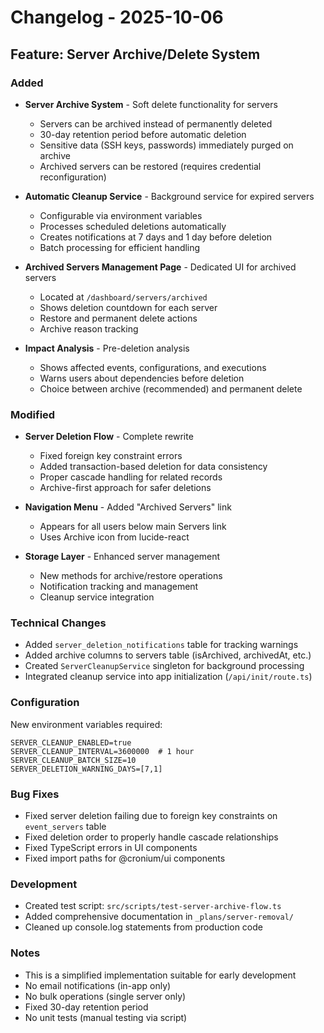 # Changelog - 2025-10-06

## Feature: Server Archive/Delete System

### Added

- **Server Archive System** - Soft delete functionality for servers
  - Servers can be archived instead of permanently deleted
  - 30-day retention period before automatic deletion
  - Sensitive data (SSH keys, passwords) immediately purged on archive
  - Archived servers can be restored (requires credential reconfiguration)

- **Automatic Cleanup Service** - Background service for expired servers
  - Configurable via environment variables
  - Processes scheduled deletions automatically
  - Creates notifications at 7 days and 1 day before deletion
  - Batch processing for efficient handling

- **Archived Servers Management Page** - Dedicated UI for archived servers
  - Located at `/dashboard/servers/archived`
  - Shows deletion countdown for each server
  - Restore and permanent delete actions
  - Archive reason tracking

- **Impact Analysis** - Pre-deletion analysis
  - Shows affected events, configurations, and executions
  - Warns users about dependencies before deletion
  - Choice between archive (recommended) and permanent delete

### Modified

- **Server Deletion Flow** - Complete rewrite
  - Fixed foreign key constraint errors
  - Added transaction-based deletion for data consistency
  - Proper cascade handling for related records
  - Archive-first approach for safer deletions

- **Navigation Menu** - Added "Archived Servers" link
  - Appears for all users below main Servers link
  - Uses Archive icon from lucide-react

- **Storage Layer** - Enhanced server management
  - New methods for archive/restore operations
  - Notification tracking and management
  - Cleanup service integration

### Technical Changes

- Added `server_deletion_notifications` table for tracking warnings
- Added archive columns to servers table (isArchived, archivedAt, etc.)
- Created `ServerCleanupService` singleton for background processing
- Integrated cleanup service into app initialization (`/api/init/route.ts`)

### Configuration

New environment variables required:

```
SERVER_CLEANUP_ENABLED=true
SERVER_CLEANUP_INTERVAL=3600000  # 1 hour
SERVER_CLEANUP_BATCH_SIZE=10
SERVER_DELETION_WARNING_DAYS=[7,1]
```

### Bug Fixes

- Fixed server deletion failing due to foreign key constraints on `event_servers` table
- Fixed deletion order to properly handle cascade relationships
- Fixed TypeScript errors in UI components
- Fixed import paths for @cronium/ui components

### Development

- Created test script: `src/scripts/test-server-archive-flow.ts`
- Added comprehensive documentation in `_plans/server-removal/`
- Cleaned up console.log statements from production code

### Notes

- This is a simplified implementation suitable for early development
- No email notifications (in-app only)
- No bulk operations (single server only)
- Fixed 30-day retention period
- No unit tests (manual testing via script)
